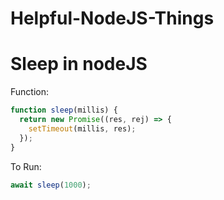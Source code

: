 # Helpful-NodeJS-Things

# Sleep in nodeJS
Function:
```JavaScript
function sleep(millis) {
  return new Promise((res, rej) => {
    setTimeout(millis, res);
  });
}
```
To Run:
```JavaScript
await sleep(1000);
```
